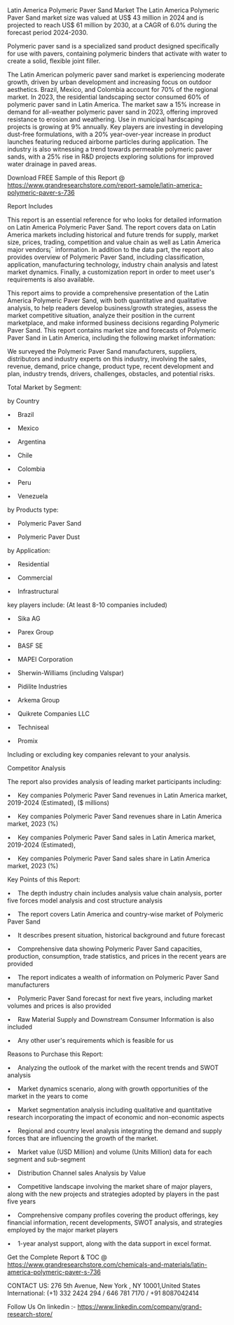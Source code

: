 Latin America Polymeric Paver Sand Market
The Latin America Polymeric Paver Sand market size was valued at US$ 43 million in 2024 and is projected to reach US$ 61 million by 2030, at a CAGR of 6.0% during the forecast period 2024-2030.

Polymeric paver sand is a specialized sand product designed specifically for use with pavers, containing polymeric binders that activate with water to create a solid, flexible joint filler.

The Latin American polymeric paver sand market is experiencing moderate growth, driven by urban development and increasing focus on outdoor aesthetics. Brazil, Mexico, and Colombia account for 70% of the regional market. In 2023, the residential landscaping sector consumed 60% of polymeric paver sand in Latin America. The market saw a 15% increase in demand for all-weather polymeric paver sand in 2023, offering improved resistance to erosion and weathering. Use in municipal hardscaping projects is growing at 9% annually. Key players are investing in developing dust-free formulations, with a 20% year-over-year increase in product launches featuring reduced airborne particles during application. The industry is also witnessing a trend towards permeable polymeric paver sands, with a 25% rise in R&D projects exploring solutions for improved water drainage in paved areas.

Download FREE Sample of this Report @ https://www.grandresearchstore.com/report-sample/latin-america-polymeric-paver-s-736

Report Includes

This report is an essential reference for who looks for detailed information on Latin America Polymeric Paver Sand. The report covers data on Latin America markets including historical and future trends for supply, market size, prices, trading, competition and value chain as well as Latin America major vendors¡¯ information. In addition to the data part, the report also provides overview of Polymeric Paver Sand, including classification, application, manufacturing technology, industry chain analysis and latest market dynamics. Finally, a customization report in order to meet user's requirements is also available.

This report aims to provide a comprehensive presentation of the Latin America Polymeric Paver Sand, with both quantitative and qualitative analysis, to help readers develop business/growth strategies, assess the market competitive situation, analyze their position in the current marketplace, and make informed business decisions regarding Polymeric Paver Sand. This report contains market size and forecasts of Polymeric Paver Sand in Latin America, including the following market information:

We surveyed the Polymeric Paver Sand manufacturers, suppliers, distributors and industry experts on this industry, involving the sales, revenue, demand, price change, product type, recent development and plan, industry trends, drivers, challenges, obstacles, and potential risks.

Total Market by Segment:

by Country

•    Brazil

•    Mexico

•    Argentina

•    Chile

•    Colombia

•    Peru

•    Venezuela

by Products type:

•    Polymeric Paver Sand

•    Polymeric Paver Dust

by Application:

•    Residential

•    Commercial

•    Infrastructural

key players include: (At least 8-10 companies included)

•    Sika AG

•    Parex Group

•    BASF SE

•    MAPEI Corporation

•    Sherwin-Williams (including Valspar)

•    Pidilite Industries

•    Arkema Group

•    Quikrete Companies LLC

•    Techniseal

•    Promix

Including or excluding key companies relevant to your analysis.

Competitor Analysis

The report also provides analysis of leading market participants including:

•    Key companies Polymeric Paver Sand revenues in Latin America market, 2019-2024 (Estimated), ($ millions)

•    Key companies Polymeric Paver Sand revenues share in Latin America market, 2023 (%)

•    Key companies Polymeric Paver Sand sales in Latin America market, 2019-2024 (Estimated),

•    Key companies Polymeric Paver Sand sales share in Latin America market, 2023 (%)

Key Points of this Report:

•    The depth industry chain includes analysis value chain analysis, porter five forces model analysis and cost structure analysis

•    The report covers Latin America and country-wise market of Polymeric Paver Sand

•    It describes present situation, historical background and future forecast

•    Comprehensive data showing Polymeric Paver Sand capacities, production, consumption, trade statistics, and prices in the recent years are provided

•    The report indicates a wealth of information on Polymeric Paver Sand manufacturers

•    Polymeric Paver Sand forecast for next five years, including market volumes and prices is also provided

•    Raw Material Supply and Downstream Consumer Information is also included

•    Any other user's requirements which is feasible for us

Reasons to Purchase this Report:

•    Analyzing the outlook of the market with the recent trends and SWOT analysis

•    Market dynamics scenario, along with growth opportunities of the market in the years to come

•    Market segmentation analysis including qualitative and quantitative research incorporating the impact of economic and non-economic aspects

•    Regional and country level analysis integrating the demand and supply forces that are influencing the growth of the market.

•    Market value (USD Million) and volume (Units Million) data for each segment and sub-segment

•    Distribution Channel sales Analysis by Value

•    Competitive landscape involving the market share of major players, along with the new projects and strategies adopted by players in the past five years

•    Comprehensive company profiles covering the product offerings, key financial information, recent developments, SWOT analysis, and strategies employed by the major market players

•    1-year analyst support, along with the data support in excel format.

Get the Complete Report & TOC @ https://www.grandresearchstore.com/chemicals-and-materials/latin-america-polymeric-paver-s-736

CONTACT US:
276 5th Avenue, New York , NY 10001,United States
International: (+1) 332 2424 294 / 646 781 7170 / +91 8087042414

Follow Us On linkedin :- https://www.linkedin.com/company/grand-research-store/
